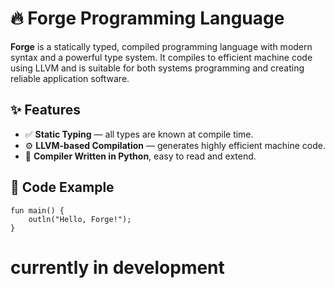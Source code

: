 # 🔥 Forge Programming Language

**Forge** is a statically typed, compiled programming language with modern syntax and a powerful type system. It compiles to efficient machine code using LLVM and is suitable for both systems programming and creating reliable application software.

## ✨ Features

- ✅ **Static Typing** — all types are known at compile time.
- ⚙️ **LLVM-based Compilation** — generates highly efficient machine code.
- 🧠 **Compiler Written in Python**, easy to read and extend.

## 🧪 Code Example

```forge
fun main() {
    outln("Hello, Forge!");
}
```

# currently in development
